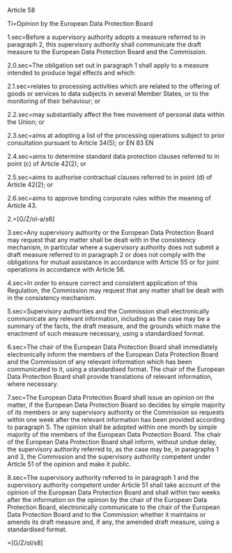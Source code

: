 Article 58

Ti=Opinion by the European Data Protection Board

1.sec=Before a supervisory authority adopts a measure referred to in paragraph 2, this supervisory authority shall communicate the draft measure to the European Data Protection Board and the Commission.

2.0.sec=The obligation set out in paragraph 1 shall apply to a measure intended to produce legal effects and which:

2.1.sec=relates to processing activities which are related to the offering of goods or services to data subjects in several Member States, or to the monitoring of their behaviour; or

2.2.sec=may substantially affect the free movement of personal data within the Union; or

2.3.sec=aims at adopting a list of the processing operations subject to prior consultation pursuant to Article 34(5); or EN 83 EN

2.4.sec=aims to determine standard data protection clauses referred to in point (c) of Article 42(2); or

2.5.sec=aims to authorise contractual clauses referred to in point (d) of Article 42(2); or

2.6.sec=aims to approve binding corporate rules within the meaning of Article 43.

2.=[G/Z/ol-a/s6]

3.sec=Any supervisory authority or the European Data Protection Board may request that any matter shall be dealt with in the consistency mechanism, in particular where a supervisory authority does not submit a draft measure referred to in paragraph 2 or does not comply with the obligations for mutual assistance in accordance with Article 55 or for joint operations in accordance with Article 56.

4.sec=In order to ensure correct and consistent application of this Regulation, the Commission may request that any matter shall be dealt with in the consistency mechanism.

5.sec=Supervisory authorities and the Commission shall electronically communicate any relevant information, including as the case may be a summary of the facts, the draft measure, and the grounds which make the enactment of such measure necessary, using a standardised format.

6.sec=The chair of the European Data Protection Board shall immediately electronically inform the members of the European Data Protection Board and the Commission of any relevant information which has been communicated to it, using a standardised format. The chair of the European Data Protection Board shall provide translations of relevant information, where necessary.

7.sec=The European Data Protection Board shall issue an opinion on the matter, if the European Data Protection Board so decides by simple majority of its members or any supervisory authority or the Commission so requests within one week after the relevant information has been provided according to paragraph 5. The opinion shall be adopted within one month by simple majority of the members of the European Data Protection Board. The chair of the European Data Protection Board shall inform, without undue delay, the supervisory authority referred to, as the case may be, in paragraphs 1 and 3, the Commission and the supervisory authority competent under Article 51 of the opinion and make it public.

8.sec=The supervisory authority referred to in paragraph 1 and the supervisory authority competent under Article 51 shall take account of the opinion of the European Data Protection Board and shall within two weeks after the information on the opinion by the chair of the European Data Protection Board, electronically communicate to the chair of the European Data Protection Board and to the Commission whether it maintains or amends its draft measure and, if any, the amended draft measure, using a standardised format.

=[G/Z/ol/s8]